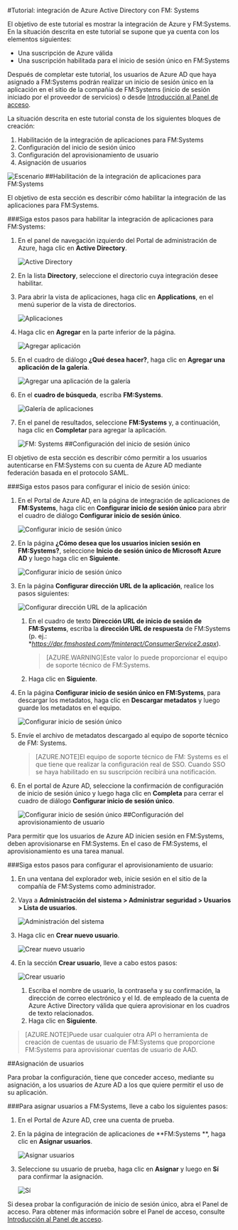 <properties 
    pageTitle="Tutorial: integración de Azure Active Directory con FM: Systems | Microsoft Azure" 
    description="Aprenda a usar FM: Systems con Azure Active Directory para habilitar el inicio de sesión único, el aprovisionamiento automático, etc." 
    services="active-directory" 
    authors="jeevansd"  
    documentationCenter="na" 
    manager="stevenpo"/>
<tags 
    ms.service="active-directory" 
    ms.devlang="na" 
    ms.topic="article" 
    ms.tgt_pltfrm="na" 
    ms.workload="identity" 
    ms.date="01/14/2016" 
    ms.author="jeedes" />

#Tutorial: integración de Azure Active Directory con FM: Systems
  
El objetivo de este tutorial es mostrar la integración de Azure y FM:Systems. En la situación descrita en este tutorial se supone que ya cuenta con los elementos siguientes:

-   Una suscripción de Azure válida
-   Una suscripción habilitada para el inicio de sesión único en FM:Systems
  
Después de completar este tutorial, los usuarios de Azure AD que haya asignado a FM:Systems podrán realizar un inicio de sesión único en la aplicación en el sitio de la compañía de FM:Systems (inicio de sesión iniciado por el proveedor de servicios) o desde [Introducción al Panel de acceso](active-directory-saas-access-panel-introduction.md).
  
La situación descrita en este tutorial consta de los siguientes bloques de creación:

1.  Habilitación de la integración de aplicaciones para FM:Systems
2.  Configuración del inicio de sesión único
3.  Configuración del aprovisionamiento de usuario
4.  Asignación de usuarios

![Escenario](./media/active-directory-saas-fm-systems-tutorial/IC795899.png "Escenario")
##Habilitación de la integración de aplicaciones para FM:Systems
  
El objetivo de esta sección es describir cómo habilitar la integración de las aplicaciones para FM:Systems.

###Siga estos pasos para habilitar la integración de aplicaciones para FM:Systems:

1.  En el panel de navegación izquierdo del Portal de administración de Azure, haga clic en **Active Directory**.

    ![Active Directory](./media/active-directory-saas-fm-systems-tutorial/IC700993.png "Active Directory")

2.  En la lista **Directory**, seleccione el directorio cuya integración desee habilitar.

3.  Para abrir la vista de aplicaciones, haga clic en **Applications**, en el menú superior de la vista de directorios.

    ![Aplicaciones](./media/active-directory-saas-fm-systems-tutorial/IC700994.png "Aplicaciones")

4.  Haga clic en **Agregar** en la parte inferior de la página.

    ![Agregar aplicación](./media/active-directory-saas-fm-systems-tutorial/IC749321.png "Agregar aplicación")

5.  En el cuadro de diálogo **¿Qué desea hacer?**, haga clic en **Agregar una aplicación de la galería**.

    ![Agregar una aplicación de la galería](./media/active-directory-saas-fm-systems-tutorial/IC749322.png "Agregar una aplicación de la galería")

6.  En el **cuadro de búsqueda**, escriba **FM:Systems**.

    ![Galería de aplicaciones](./media/active-directory-saas-fm-systems-tutorial/IC795900.png "Galería de aplicaciones")

7.  En el panel de resultados, seleccione **FM:Systems** y, a continuación, haga clic en **Completar** para agregar la aplicación.

    ![FM: Systems](./media/active-directory-saas-fm-systems-tutorial/IC800213.png "FM: Systems")
##Configuración del inicio de sesión único
  
El objetivo de esta sección es describir cómo permitir a los usuarios autenticarse en FM:Systems con su cuenta de Azure AD mediante federación basada en el protocolo SAML.

###Siga estos pasos para configurar el inicio de sesión único:

1.  En el Portal de Azure AD, en la página de integración de aplicaciones de **FM:Systems**, haga clic en **Configurar inicio de sesión único** para abrir el cuadro de diálogo **Configurar inicio de sesión único**.

    ![Configurar inicio de sesión único](./media/active-directory-saas-fm-systems-tutorial/IC790810.png "Configurar inicio de sesión único")

2.  En la página **¿Cómo desea que los usuarios inicien sesión en FM:Systems?**, seleccione **Inicio de sesión único de Microsoft Azure AD** y luego haga clic en **Siguiente**.

    ![Configurar inicio de sesión único](./media/active-directory-saas-fm-systems-tutorial/IC795901.png "Configurar inicio de sesión único")

3.  En la página **Configurar dirección URL de la aplicación**, realice los pasos siguientes:

    ![Configurar dirección URL de la aplicación](./media/active-directory-saas-fm-systems-tutorial/IC795902.png "Configurar dirección URL de la aplicación")

    1.  En el cuadro de texto **Dirección URL de inicio de sesión de FM:Systems**, escriba la **dirección URL de respuesta** de FM:Systems (p. ej.: **https://dpr.fmshosted.com/fminteract/ConsumerService2.aspx*).

        >[AZURE.WARNING]Este valor lo puede proporcionar el equipo de soporte técnico de FM:Systems.

    2.  Haga clic en **Siguiente**.

4.  En la página **Configurar inicio de sesión único en FM:Systems**, para descargar los metadatos, haga clic en **Descargar metadatos** y luego guarde los metadatos en el equipo.

    ![Configurar inicio de sesión único](./media/active-directory-saas-fm-systems-tutorial/IC795903.png "Configurar inicio de sesión único")

5.  Envíe el archivo de metadatos descargado al equipo de soporte técnico de FM: Systems.

    >[AZURE.NOTE]El equipo de soporte técnico de FM: Systems es el que tiene que realizar la configuración real de SSO. Cuando SSO se haya habilitado en su suscripción recibirá una notificación.

6.  En el portal de Azure AD, seleccione la confirmación de configuración de inicio de sesión único y luego haga clic en **Completa** para cerrar el cuadro de diálogo **Configurar inicio de sesión único**.

    ![Configurar inicio de sesión único](./media/active-directory-saas-fm-systems-tutorial/IC795904.png "Configurar inicio de sesión único")
##Configuración del aprovisionamiento de usuario
  
Para permitir que los usuarios de Azure AD inicien sesión en FM:Systems, deben aprovisionarse en FM:Systems. En el caso de FM:Systems, el aprovisionamiento es una tarea manual.

###Siga estos pasos para configurar el aprovisionamiento de usuario:

1.  En una ventana del explorador web, inicie sesión en el sitio de la compañía de FM:Systems como administrador.

2.  Vaya a **Administración del sistema > Administrar seguridad > Usuarios > Lista de usuarios**.

    ![Administración del sistema](./media/active-directory-saas-fm-systems-tutorial/IC795905.png "Administración del sistema")

3.  Haga clic en **Crear nuevo usuario**.

    ![Crear nuevo usuario](./media/active-directory-saas-fm-systems-tutorial/IC795906.png "Crear nuevo usuario")

4.  En la sección **Crear usuario**, lleve a cabo estos pasos:

    ![Crear usuario](./media/active-directory-saas-fm-systems-tutorial/IC795907.png "Crear usuario")

    1.  Escriba el nombre de usuario, la contraseña y su confirmación, la dirección de correo electrónico y el Id. de empleado de la cuenta de Azure Active Directory válida que quiera aprovisionar en los cuadros de texto relacionados.
    2.  Haga clic en **Siguiente**.

>[AZURE.NOTE]Puede usar cualquier otra API o herramienta de creación de cuentas de usuario de FM:Systems que proporcione FM:Systems para aprovisionar cuentas de usuario de AAD.

##Asignación de usuarios
  
Para probar la configuración, tiene que conceder acceso, mediante su asignación, a los usuarios de Azure AD a los que quiere permitir el uso de su aplicación.

###Para asignar usuarios a FM:Systems, lleve a cabo los siguientes pasos:

1.  En el Portal de Azure AD, cree una cuenta de prueba.

2.  En la página de integración de aplicaciones de **FM:Systems **, haga clic en **Asignar usuarios**.

    ![Asignar usuarios](./media/active-directory-saas-fm-systems-tutorial/IC795908.png "Asignar usuarios")

3.  Seleccione su usuario de prueba, haga clic en **Asignar** y luego en **Sí** para confirmar la asignación.

    ![Sí](./media/active-directory-saas-fm-systems-tutorial/IC767830.png "Sí")
  
Si desea probar la configuración de inicio de sesión único, abra el Panel de acceso. Para obtener más información sobre el Panel de acceso, consulte [Introducción al Panel de acceso](active-directory-saas-access-panel-introduction.md).

<!---HONumber=AcomDC_0121_2016-->